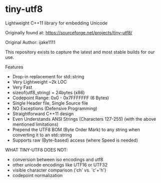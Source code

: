# tiny-utf8

Lightweight C++11 library for embedding Unicode 

Originally found at: https://sourceforge.net/projects/tiny-utf8/ 

Original Author: ijake1111


This repository exists to capture the latest and most stable builds for our use.

Features
- Drop-in replacement for std::string
- Very Lightweight ~2k LOC
- Very Fast
- sizeof(utf8_string) = 24bytes (x86)
- Codepoint Range: 0x0 - 0x7FFFFFFF (6 Bytes)
- Single Header file, Single Source file
- NO Exceptions (Defensive Programming)
- Straightforward C++11 design
- Even Understands ANSI Strings (Characters 127-255) (with the above mentioned limitations)
- Prepend the UTF8 BOM (Byte Order Mark) to any string when converting it to an std::string
- Supports raw (Byte-based) access (where Speed is needed)

WHAT TINY-UTF8 DOES NOT:
- conversion between iso encodings and utf8
- other unicode encodings like UTF16 or UTF32
- visible character comparison ('ch' vs. 'c'+'h')
- codepoint normalization

